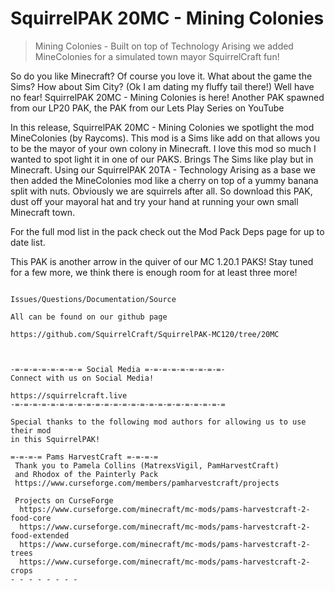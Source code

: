 # SquirrelPAK 20MC - Mining Colonies

> Mining Colonies - Built on top of Technology Arising we added MineColonies for a simulated town mayor SquirrelCraft fun!

So do you like Minecraft? Of course you love it. What about the game the Sims? How about Sim City? (Ok I am dating my fluffy tail there!) Well have no fear! SquirrelPAK 20MC - Mining Colonies is here! Another PAK spawned from our LP20 PAK, the PAK from our Lets Play Series on YouTube

In this release, SquirrelPAK 20MC - Mining Colonies we spotlight the mod MineColonies (by Raycoms). This mod is a Sims like add on that allows you to be the mayor of your own colony in Minecraft. I love this mod so much I wanted to spot light it in one of our PAKS. Brings The Sims like play but in Minecraft. Using our SquirrelPAK 20TA - Technology Arising as a base we then added the MineColonies mod like a cherry on top of a yummy banana split with nuts. Obviously we are squirrels after all. So download this PAK, dust off your mayoral hat and try your hand at running your own small Minecraft town. 

For the full mod list in the pack check out the Mod Pack Deps page for up to date list.

This PAK is another arrow in the quiver of our MC 1.20.1 PAKS! Stay tuned for a few more, we think there is enough room for at least three more! 


```

Issues/Questions/Documentation/Source

All can be found on our github page

https://github.com/SquirrelCraft/SquirrelPAK-MC120/tree/20MC
 
 
 
-=-=-=-=-=-=-=-= Social Media =-=-=-=-=-=-=-=-=-
Connect with us on Social Media!

https://squirrelcraft.live
-=-=-=-=-=-=-=-=-=-=-=-=-=-=-=-=-=-=-=-=-=-=-=-= 

Special thanks to the following mod authors for allowing us to use their mod
in this SquirrelPAK!

=-=-=-= Pams HarvestCraft =-=-=-=
 Thank you to Pamela Collins (MatrexsVigil, PamHarvestCraft) 
 and Rhodox of the Painterly Pack
 https://www.curseforge.com/members/pamharvestcraft/projects

 Projects on CurseForge
  https://www.curseforge.com/minecraft/mc-mods/pams-harvestcraft-2-food-core
  https://www.curseforge.com/minecraft/mc-mods/pams-harvestcraft-2-food-extended
  https://www.curseforge.com/minecraft/mc-mods/pams-harvestcraft-2-trees
  https://www.curseforge.com/minecraft/mc-mods/pams-harvestcraft-2-crops
- - - - - - - -

```
